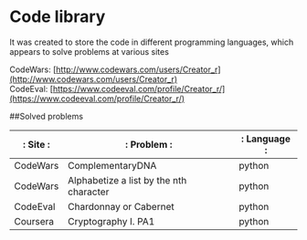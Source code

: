 # Code library

It was created to store the code in different programming languages, which appears to solve problems at various sites

CodeWars:     [http://www.codewars.com/users/Creator_r](http://www.codewars.com/users/Creator_r)  
CodeEval:     [https://www.codeeval.com/profile/Creator_r/](https://www.codeeval.com/profile/Creator_r/)  

##Solved problems

|: Site :|: Problem :|: Language :|
|-|-|-|
|CodeWars       |ComplementaryDNA                                            |python  |
|CodeWars       |Alphabetize a list by the nth character                     |python  |
|CodeEval       |Chardonnay or Cabernet                                      |python  |
|Coursera       |Cryptography I. PA1                                         |python  |